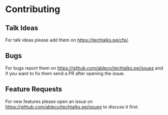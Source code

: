 # Contributing

## Talk Ideas

For talk ideas please add them on https://techtalks.pe/cfp/.

## Bugs

For bugs report them on https://github.com/ableco/techtalks.pe/issues and if you want to fix them send a PR after opening the issue.

## Feature Requests

For new features please open an issue on https://github.com/ableco/techtalks.pe/issues to discuss it first.
